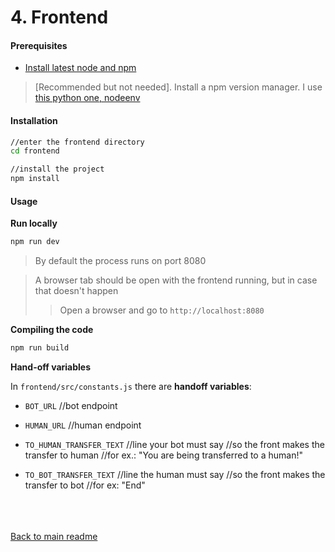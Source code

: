 # __4. Frontend__

#### __Prerequisites__

* [Install latest node and npm](https://nodejs.org/es/download/)
> [Recommended but not needed]. Install a npm version manager. I use [this python one, nodeenv](https://pypi.org/project/nodeenv/)

#### __Installation__

```bash
//enter the frontend directory
cd frontend

//install the project
npm install
```

#### __Usage__

__Run locally__

```bash
npm run dev
```
> By default the process runs on port 8080

> A browser tab should be open with the frontend running, but in case that doesn't happen
> > Open a browser and go to
> > `http://localhost:8080`

__Compiling the code__

```bash
npm run build
```

__Hand-off variables__

In `frontend/src/constants.js` there are **handoff variables**:

* `BOT_URL`       //bot endpoint

* `HUMAN_URL`     //human endpoint

* `TO_HUMAN_TRANSFER_TEXT` //line your bot must say
                           //so the front makes the transfer to human
                           //for ex.: "You are being transferred to a human!"

* `TO_BOT_TRANSFER_TEXT` //line the human must say
                         //so the front makes the transfer to bot
                         //for ex: "End"

<br>
<br>
<br>
<a href="../README.md">Back to main readme</a>